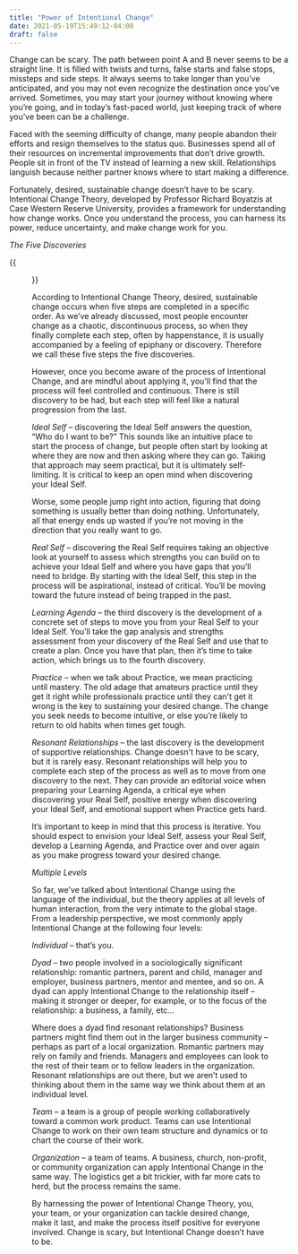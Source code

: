 ```yaml
---
title: "Power of Intentional Change"
date: 2021-05-19T15:49:12-04:00
draft: false
---
```


Change can be scary. The path between point A and B never seems to be a straight line. It is filled with twists and turns, false starts and false stops, missteps and side steps. It always seems to take longer than you’ve anticipated, and you may not even recognize the destination once you’ve arrived. Sometimes, you may start your journey without knowing where you’re going, and in today’s fast-paced world, just keeping track of where you’ve been can be a challenge.

Faced with the seeming difficulty of change, many people abandon their efforts and resign themselves to the status quo. Businesses spend all of their resources on incremental improvements that don’t drive growth. People sit in front of the TV instead of learning a new skill. Relationships languish because neither partner knows where to start making a difference.

Fortunately, desired, sustainable change doesn’t have to be scary. Intentional Change Theory, developed by Professor Richard Boyatzis at Case Western Reserve University, provides a framework for understanding how change works. Once you understand the process, you can harness its power, reduce uncertainty, and make change work for you.

*The Five Discoveries*

{{<figure src="intentional-change.gif">}}

According to Intentional Change Theory, desired, sustainable change occurs when five steps are completed in a specific order. As we’ve already discussed, most people encounter change as a chaotic, discontinuous process, so when they finally complete each step, often by happenstance, it is usually accompanied by a feeling of epiphany or discovery. Therefore we call these five steps the five discoveries.

However, once you become aware of the process of Intentional Change, and are mindful about applying it, you’ll find that the process will feel controlled and continuous. There is still discovery to be had, but each step will feel like a natural progression from the last.

*Ideal Self* – discovering the Ideal Self answers the question, “Who do I want to be?” This sounds like an intuitive place to start the process of change, but people often start by looking at where they are now and then asking where they can go. Taking that approach may seem practical, but it is ultimately self-limiting. It is critical to keep an open mind when discovering your Ideal Self.

Worse, some people jump right into action, figuring that doing something is usually better than doing nothing. Unfortunately, all that energy ends up wasted if you’re not moving in the direction that you really want to go.

*Real Self* – discovering the Real Self requires taking an objective look at yourself to assess which strengths you can build on to achieve your Ideal Self and where you have gaps that you’ll need to bridge. By starting with the Ideal Self, this step in the process will be aspirational, instead of critical. You’ll be moving toward the future instead of being trapped in the past.

*Learning Agenda* – the third discovery is the development of a concrete set of steps to move you from your Real Self to your Ideal Self. You’ll take the gap analysis and strengths assessment from your discovery of the Real Self and use that to create a plan. Once you have that plan, then it’s time to take action, which brings us to the fourth discovery.

*Practice* – when we talk about Practice, we mean practicing until mastery. The old adage that amateurs practice until they get it right while professionals practice until they can't get it wrong is the key to sustaining your desired change. The change you seek needs to become intuitive, or else you’re likely to return to old habits when times get tough.

*Resonant Relationships* – the last discovery is the development of supportive relationships. Change doesn't have to be scary, but it is rarely easy. Resonant relationships will help you to complete each step of the process as well as to move from one discovery to the next. They can provide an editorial voice when preparing your Learning Agenda, a critical eye when discovering your Real Self, positive energy when discovering your Ideal Self, and emotional support when Practice gets hard.

It’s important to keep in mind that this process is iterative. You should expect to envision your Ideal Self, assess your Real Self, develop a Learning Agenda, and Practice over and over again as you make progress toward your desired change.

*Multiple Levels*

So far, we’ve talked about Intentional Change using the language of the individual, but the theory applies at all levels of human interaction, from the very intimate to the global stage. From a leadership perspective, we most commonly apply Intentional Change at the following four levels:

*Individual* – that’s you.

*Dyad* – two people involved in a sociologically significant relationship: romantic partners, parent and child, manager and employer, business partners, mentor and mentee, and so on. A dyad can apply Intentional Change to the relationship itself – making it stronger or deeper, for example, or to the focus of the relationship: a business, a family, etc…

Where does a dyad find resonant relationships? Business partners might find them out in the larger business community – perhaps as part of a local organization. Romantic partners may rely on family and friends. Managers and employees can look to the rest of their team or to fellow leaders in the organization. Resonant relationships are out there, but we aren’t used to thinking about them in the same way we think about them at an individual level.

*Team* – a team is a group of people working collaboratively toward a common work product. Teams can use Intentional Change to work on their own team structure and dynamics or to chart the course of their work.

*Organization* – a team of teams. A business, church, non-profit, or community organization can apply Intentional Change in the same way. The logistics get a bit trickier, with far more cats to herd, but the process remains the same.

By harnessing the power of Intentional Change Theory, you, your team, or your organization can tackle desired change, make it last, and make the process itself positive for everyone involved. Change is scary, but Intentional Change doesn’t have to be.
